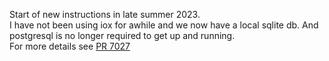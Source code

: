 
Start of new instructions in late summer 2023.  
I have not been using iox for awhile and we now have a local sqlite db.
And postgresql is no longer required to get up and running.  
For more details see [PR 7027](https://github.com/influxdata/influxdb_iox/pull/7027)  

